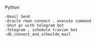 Python

    -Email Send
    -Oracle rman connect , execute command
    -Shut pc with telegram bot
    -Telegram , schedule travian bot
    -db_connect_and_scheulde_mail
